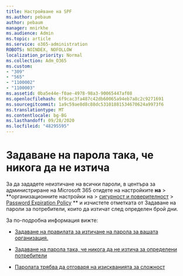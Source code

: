 ```yaml
---
title: Настройване на SPF
ms.author: pebaum
author: pebaum
manager: mnirkhe
ms.audience: Admin
ms.topic: article
ms.service: o365-administration
ROBOTS: NOINDEX, NOFOLLOW
localization_priority: Normal
ms.collection: Adm_O365
ms.custom:
- "309"
- "565"
- "1100002"
- "1100003"
ms.assetid: 0ba5e44e-f0ae-4978-98a3-90065447af08
ms.openlocfilehash: 6f9cac3fa487c42db60065a94eb7a8c2c9271691
ms.sourcegitcommit: 1a9c59ae8d8c88dc53101881534670624a9973f6
ms.translationtype: MT
ms.contentlocale: bg-BG
ms.lasthandoff: 09/28/2020
ms.locfileid: "48295595"
---
```

# <a name="set-passwords-to-never-expire"></a>Задаване на парола така, че никога да не изтича

За да зададете неизтичане на всички пароли, в центъра за администриране на Microsoft 365 отидете на настройките **на**  >  **организационните настройки на > [сигурност и поверителност](https://portal.office.com/adminportal/home#/settings/security)  >  [Password Expiration Policy](https://portal.microsoft.com/Adminportal/Home#/Settings/SecurityPrivacy/:/Settings/L1/PasswordPolicy) ** и изчистете отметката от Задаване на пароли за потребители, които да изтичат след определен брой дни.
  
За по-подробна информация вижте:

- [Задаване на правилата за изтичане на парола за вашата организация.](https://docs.microsoft.com/microsoft-365/admin/manage/set-password-expiration-policy)
  
- [Задаване на парола така, че никога да не изтича за определени потребители](https://docs.microsoft.com/microsoft-365/admin/add-users/set-password-to-never-expire)

- [Паролата трябва да отговаря на изискванията за сложност](https://docs.microsoft.com/windows/security/threat-protection/security-policy-settings/password-must-meet-complexity-requirements)
  